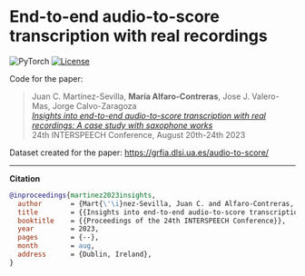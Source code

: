 # End-to-end audio-to-score transcription with real recordings

![PyTorch](https://img.shields.io/badge/PyTorch-%23EE4C2C.svg?style=flat&logo=PyTorch&logoColor=white) [![License](https://img.shields.io/static/v1?label=License&message=MIT&color=blue)]() 

Code for the paper:<br />
  > Juan C. Martínez-Sevilla, **María Alfaro-Contreras**, Jose J. Valero-Mas, Jorge Calvo-Zaragoza<br />
  *[Insights into end-to-end audio-to-score transcription with real recordings: A case study with saxophone works](https://www.isca-speech.org/archive/interspeech_2023/martinezsevilla23_interspeech.html)*<br />
  24th INTERSPEECH Conference, August 20th-24th 2023
  

Dataset created for the paper: https://grfia.dlsi.ua.es/audio-to-score/

----

**Citation**

```bibtex
@inproceedings{martinez2023insights,
  author       = {Mart{\'\i}nez-Sevilla, Juan C. and Alfaro-Contreras, Mar{\'\i}a and Valero-Mas, Jose J. and Calvo-Zaragoza, Jorge},
  title        = {{Insights into end-to-end audio-to-score transcription with real recordings: A case study with saxophone works}},
  booktitle    = {{Proceedings of the 24th INTERSPEECH Conference}},
  year         = 2023,
  pages        = {--},
  month        = aug,
  address      = {Dublin, Ireland},
}
```
